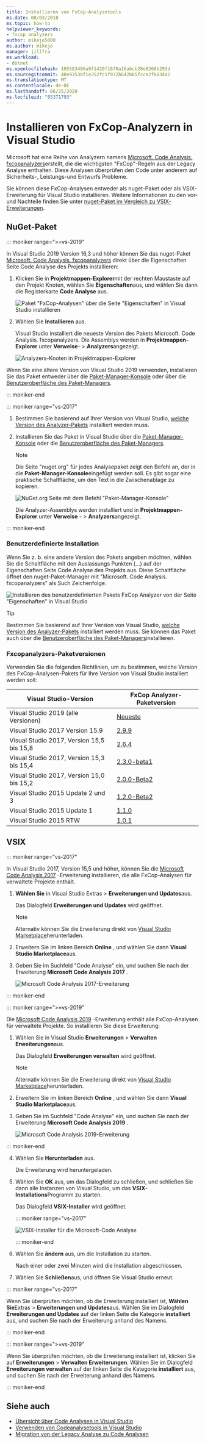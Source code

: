 ```yaml
---
title: Installieren von FxCop-Analysetools
ms.date: 08/03/2018
ms.topic: how-to
helpviewer_keywords:
- fxcop analyzers
author: mikejo5000
ms.author: mikejo
manager: jillfra
ms.workload:
- dotnet
ms.openlocfilehash: 105583486a9f1420f1670a16abcb28e8268b293d
ms.sourcegitcommit: 48e93538f1e352fc1f972b642bb5fcce2f6834a2
ms.translationtype: MT
ms.contentlocale: de-DE
ms.lasthandoff: 06/25/2020
ms.locfileid: "85371793"
---
```

# <a name="install-fxcop-analyzers-in-visual-studio"></a>Installieren von FxCop-Analyzern in Visual Studio

Microsoft hat eine Reihe von Analyzern namens [Microsoft. Code Analysis. fxcopanalyzers](https://www.nuget.org/packages/Microsoft.CodeAnalysis.FxCopAnalyzers)erstellt, die die wichtigsten "FxCop"-Regeln aus der Legacy Analyse enthalten. Diese Analysen überprüfen den Code unter anderem auf Sicherheits-, Leistungs-und Entwurfs Probleme.

Sie können diese FxCop-Analysen entweder als nuget-Paket oder als VSIX-Erweiterung für Visual Studio installieren. Weitere Informationen zu den vor-und Nachteile finden Sie unter [nuget-Paket im Vergleich zu VSIX-Erweiterungen](roslyn-analyzers-overview.md#nuget-package-versus-vsix-extension).

## <a name="nuget-package"></a>NuGet-Paket

::: moniker range=">=vs-2019"

In Visual Studio 2019 Version 16,3 und höher können Sie das nuget-Paket [Microsoft. Code Analysis. fxcopanalyzers](https://www.nuget.org/packages/Microsoft.CodeAnalysis.FxCopAnalyzers) direkt über die Eigenschaften Seite Code Analyse des Projekts installieren:

1. Klicken Sie in **Projektmappen-Explorer**mit der rechten Maustaste auf den Projekt Knoten, wählen Sie **Eigenschaften**aus, und wählen Sie dann die Registerkarte **Code Analyse** aus.

   ![Paket "FxCop-Analysen" über die Seite "Eigenschaften" in Visual Studio installieren](media/install-fxcop-properties-page.png)

2. Wählen Sie **Installieren** aus.

   Visual Studio installiert die neueste Version des Pakets Microsoft. Code Analysis. fxcopanalyzers. Die Assemblys werden in **Projektmappen-Explorer** unter **Verweise**-  >  **Analyzers**angezeigt.

   ![Analyzers-Knoten in Projektmappen-Explorer](media/solution-explorer-analyzers-node.png)

Wenn Sie eine ältere Version von Visual Studio 2019 verwenden, installieren Sie das Paket entweder über die [Paket-Manager-Konsole](/nuget/quickstart/install-and-use-a-package-in-visual-studio#package-manager-console) oder über die [Benutzeroberfläche des Paket-Managers](/nuget/quickstart/install-and-use-a-package-in-visual-studio#package-manager-console).

::: moniker-end

::: moniker range="vs-2017"

1. Bestimmen Sie basierend auf Ihrer Version von Visual Studio, [welche Version des Analyzer-Pakets](#fxcopanalyzers-package-versions) installiert werden muss.

2. Installieren Sie das Paket in Visual Studio über die [Paket-Manager-Konsole](/nuget/quickstart/install-and-use-a-package-in-visual-studio#package-manager-console) oder die [Benutzeroberfläche des Paket-Managers](/nuget/quickstart/install-and-use-a-package-in-visual-studio#package-manager-console).

   > [!NOTE]
   > Die Seite "nuget.org" für jedes Analysepaket zeigt den Befehl an, der in die **Paket-Manager-Konsole**eingefügt werden soll. Es gibt sogar eine praktische Schaltfläche, um den Text in die Zwischenablage zu kopieren.
   >
   > ![NuGet.org Seite mit dem Befehl "Paket-Manager-Konsole"](media/nuget-package-manager-command.png)

   Die Analyzer-Assemblys werden installiert und in **Projektmappen-Explorer** unter **Verweise** - > **Analyzers**angezeigt.

::: moniker-end

### <a name="custom-installation"></a>Benutzerdefinierte Installation

Wenn Sie z. b. eine andere Version des Pakets angeben möchten, wählen Sie die Schaltfläche mit den Auslassungs Punkten (...) auf der Eigenschaften Seite Code Analyse des Projekts aus. Diese Schaltfläche öffnet den nuget-Paket-Manager mit "Microsoft. Code Analysis. fxcopanalyzers" als Such Zeichenfolge.

![Installieren des benutzerdefinierten Pakets FxCop Analyzer von der Seite "Eigenschaften" in Visual Studio](media/install-fxcop-properties-page-ellipsis.png)

> [!TIP]
> Bestimmen Sie basierend auf Ihrer Version von Visual Studio, [welche Version des Analyzer-Pakets](#fxcopanalyzers-package-versions) installiert werden muss. Sie können das Paket auch über die [Benutzeroberfläche des Paket-Managers](/nuget/quickstart/install-and-use-a-package-in-visual-studio#package-manager-console)installieren.

### <a name="fxcopanalyzers-package-versions"></a>Fxcopanalyzers-Paketversionen

Verwenden Sie die folgenden Richtlinien, um zu bestimmen, welche Version des FxCop-Analysen-Pakets für Ihre Version von Visual Studio installiert werden soll:

| Visual Studio-Version | FxCop Analyzer-Paketversion |
| - | - |
| Visual Studio 2019 (alle Versionen) | [Neueste](https://www.nuget.org/packages/Microsoft.CodeAnalysis.FxCopAnalyzers/) | 
| Visual Studio 2017 Version 15.9 | [2.9.9](https://www.nuget.org/packages/Microsoft.CodeAnalysis.FxCopAnalyzers/2.9.9) |
| Visual Studio 2017, Version 15,5 bis 15,8 | [2.6.4](https://www.nuget.org/packages/Microsoft.CodeAnalysis.FxCopAnalyzers/2.6.4) |
| Visual Studio 2017, Version 15,3 bis 15,4 | [2.3.0-beta1](https://www.nuget.org/packages/Microsoft.CodeAnalysis.FxCopAnalyzers/2.3.0-beta1) |
| Visual Studio 2017, Version 15,0 bis 15,2 | [2.0.0-Beta2](https://www.nuget.org/packages/Microsoft.CodeAnalysis.FxCopAnalyzers/2.0.0-beta2) |
| Visual Studio 2015 Update 2 und 3 | [1.2.0-Beta2](https://www.nuget.org/packages/Microsoft.CodeAnalysis.FxCopAnalyzers/1.2.0-beta2) |
| Visual Studio 2015 Update 1 | [1.1.0](https://www.nuget.org/packages/Microsoft.CodeAnalysis.FxCopAnalyzers/1.1.0) |
| Visual Studio 2015 RTW | [1.0.1](https://www.nuget.org/packages/Microsoft.CodeAnalysis.FxCopAnalyzers/1.0.1) |

## <a name="vsix"></a>VSIX

::: moniker range="vs-2017"

In Visual Studio 2017, Version 15,5 und höher, können Sie die [Microsoft Code Analysis 2017](https://marketplace.visualstudio.com/items?itemName=VisualStudioPlatformTeam.MicrosoftCodeAnalysis2017) -Erweiterung installieren, die alle FxCop-Analysen für verwaltete Projekte enthält.

1. **Wählen Sie** in Visual Studio Extras > **Erweiterungen und Updates**aus.

   Das Dialogfeld **Erweiterungen und Updates** wird geöffnet.

   > [!NOTE]
   > Alternativ können Sie die Erweiterung direkt von [Visual Studio Marketplace](https://marketplace.visualstudio.com/items?itemName=VisualStudioPlatformTeam.MicrosoftCodeAnalysis2017)herunterladen.

2. Erweitern Sie im linken Bereich **Online** , und wählen Sie dann **Visual Studio Marketplace**aus.

3. Geben Sie im Suchfeld "Code Analyse" ein, und suchen Sie nach der Erweiterung **Microsoft Code Analysis 2017** .

   ![Microsoft Code Analysis 2017-Erweiterung](media/extensions-and-updates-code-analysis.png)

::: moniker-end

::: moniker range=">=vs-2019"

Die [Microsoft Code Analysis 2019](https://marketplace.visualstudio.com/items?itemName=VisualStudioPlatformTeam.MicrosoftCodeAnalysis2019) -Erweiterung enthält alle FxCop-Analysen für verwaltete Projekte. So installieren Sie diese Erweiterung:

1. Wählen Sie in Visual Studio **Erweiterungen** > **Verwalten Erweiterungen**aus.

   Das Dialogfeld **Erweiterungen verwalten** wird geöffnet.

   > [!NOTE]
   > Alternativ können Sie die Erweiterung direkt von [Visual Studio Marketplace](https://marketplace.visualstudio.com/items?itemName=VisualStudioPlatformTeam.MicrosoftCodeAnalysis2019)herunterladen.

2. Erweitern Sie im linken Bereich **Online** , und wählen Sie dann **Visual Studio Marketplace**aus.

3. Geben Sie im Suchfeld "Code Analyse" ein, und suchen Sie nach der Erweiterung **Microsoft Code Analysis 2019** .

   ![Microsoft Code Analysis 2019-Erweiterung](media/manage-extensions-code-analysis.png)

::: moniker-end

4. Wählen Sie **Herunterladen** aus.

   Die Erweiterung wird heruntergeladen.

5. Wählen Sie **OK** aus, um das Dialogfeld zu schließen, und schließen Sie dann alle Instanzen von Visual Studio, um das **VSIX-Installations**Programm zu starten.

   Das Dialogfeld **VSIX-Installer** wird geöffnet.

   ::: moniker range="vs-2017"

   ![VSIX-Installer für die Microsoft-Code Analyse](media/vsix-installer-code-analysis.png)

   ::: moniker-end

6. Wählen Sie **ändern** aus, um die Installation zu starten.

   Nach einer oder zwei Minuten wird die Installation abgeschlossen.

7. Wählen Sie **Schließen**aus, und öffnen Sie Visual Studio erneut.

::: moniker range="vs-2017"

Wenn Sie überprüfen möchten, ob die Erweiterung installiert ist, **Wählen Sie**Extras  >  **Erweiterungen und Updates**aus. Wählen Sie im Dialogfeld **Erweiterungen und Updates** auf der linken Seite die Kategorie **installiert** aus, und suchen Sie nach der Erweiterung anhand des Namens.

::: moniker-end

::: moniker range=">=vs-2019"

Wenn Sie überprüfen möchten, ob die Erweiterung installiert ist, klicken Sie auf **Erweiterungen**  >  **Verwalten Erweiterungen**. Wählen Sie im Dialogfeld **Erweiterungen verwalten** auf der linken Seite die Kategorie **installiert** aus, und suchen Sie nach der Erweiterung anhand des Namens.

::: moniker-end

## <a name="see-also"></a>Siehe auch

- [Übersicht über Code Analysen in Visual Studio](../code-quality/roslyn-analyzers-overview.md)
- [Verwenden von Codeanalysetools in Visual Studio](../code-quality/use-roslyn-analyzers.md)
- [Migration von der Legacy Analyse zu Code Analysen](../code-quality/migrate-from-legacy-analysis-to-fxcop-analyzers.md)
